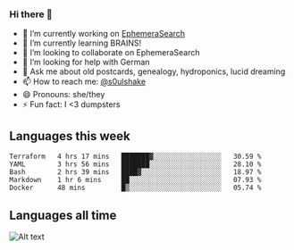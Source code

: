 ### Hi there 👋

<!--
**soulshake/soulshake** is a ✨ _special_ ✨ repository because its `README.md` (this file) appears on your GitHub profile.

Here are some ideas to get you started:

- 🔭 I’m currently working on ...
- 🌱 I’m currently learning ...
- 👯 I’m looking to collaborate on ...
- 🤔 I’m looking for help with ...
- 💬 Ask me about ...
- 📫 How to reach me: ...
- 😄 Pronouns: ...
- ⚡ Fun fact: ...
-->


- 🔭 I’m currently working on [EphemeraSearch](https://www.ephemerasearch.com/)
- 🌱 I’m currently learning BRAINS!
- 👯 I’m looking to collaborate on EphemeraSearch
- 🤔 I’m looking for help with German
- 💬 Ask me about old postcards, genealogy, hydroponics, lucid dreaming
- 📫 How to reach me: [@s0ulshake](https://twitter.com/soulshake)
- 😄 Pronouns: she/they
- ⚡ Fun fact: I <3 dumpsters

## Languages this week

<!--START_SECTION:waka-->
```text
Terraform   4 hrs 17 mins   ███████▓░░░░░░░░░░░░░░░░░   30.59 % 
YAML        3 hrs 56 mins   ███████░░░░░░░░░░░░░░░░░░   28.10 % 
Bash        2 hrs 39 mins   ████▓░░░░░░░░░░░░░░░░░░░░   18.97 % 
Markdown    1 hr 6 mins     ██░░░░░░░░░░░░░░░░░░░░░░░   07.93 % 
Docker      48 mins         █▒░░░░░░░░░░░░░░░░░░░░░░░   05.74 % 
```
<!--END_SECTION:waka-->

## Languages all time
![Alt text](https://wakatime.com/share/@aj/6aa10b67-a5e9-4fb1-acaf-8692f4385172.svg)
